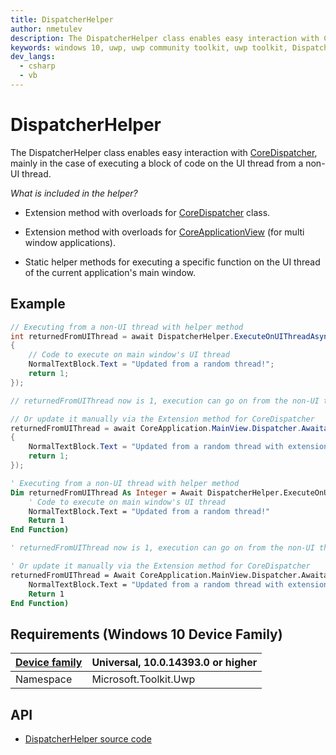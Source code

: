 ```yaml
---
title: DispatcherHelper
author: nmetulev
description: The DispatcherHelper class enables easy interaction with CoreDispatcher, mainly in the case of executing a block of code on the UI thread from a non-UI thread.
keywords: windows 10, uwp, uwp community toolkit, uwp toolkit, DispatcherHelper
dev_langs:
  - csharp
  - vb
---
```


# DispatcherHelper

The DispatcherHelper class enables easy interaction with [CoreDispatcher](https://msdn.microsoft.com/en-us/library/windows/apps/windows.ui.core.coredispatcher.aspx), mainly in the case of executing a block of code on the UI thread from a non-UI thread.

_What is included in the helper?_

- Extension method with overloads for [CoreDispatcher](https://msdn.microsoft.com/en-us/library/windows/apps/windows.ui.core.coredispatcher.aspx) class.

- Extension method with overloads for [CoreApplicationView](https://msdn.microsoft.com/en-us/library/windows/apps/windows.applicationmodel.core.coreapplicationview.aspx) (for multi window applications).

- Static helper methods for executing a specific function on the UI thread of the current application's main window.


## Example

```csharp
// Executing from a non-UI thread with helper method
int returnedFromUIThread = await DispatcherHelper.ExecuteOnUIThreadAsync<int>(() =>
{
    // Code to execute on main window's UI thread
    NormalTextBlock.Text = "Updated from a random thread!";
    return 1;
});

// returnedFromUIThread now is 1, execution can go on from the non-UI thread

// Or update it manually via the Extension method for CoreDispatcher
returnedFromUIThread = await CoreApplication.MainView.Dispatcher.AwaitableRunAsync<int>( () =>
{
    NormalTextBlock.Text = "Updated from a random thread with extension method!";
    return 1;
});
```
```vb
' Executing from a non-UI thread with helper method
Dim returnedFromUIThread As Integer = Await DispatcherHelper.ExecuteOnUIThreadAsync(Of Integer)(Function()
    ' Code to execute on main window's UI thread
    NormalTextBlock.Text = "Updated from a random thread!"
    Return 1
End Function)

' returnedFromUIThread now is 1, execution can go on from the non-UI thread

' Or update it manually via the Extension method for CoreDispatcher
returnedFromUIThread = Await CoreApplication.MainView.Dispatcher.AwaitableRunAsync(Of Integer)(Function()
    NormalTextBlock.Text = "Updated from a random thread with extension method!"
    Return 1
End Function)
```

## Requirements (Windows 10 Device Family)

| [Device family](http://go.microsoft.com/fwlink/p/?LinkID=526370) | Universal, 10.0.14393.0 or higher |
| --- | --- |
| Namespace | Microsoft.Toolkit.Uwp |

## API

* [DispatcherHelper source code](https://github.com/Microsoft/UWPCommunityToolkit/blob/master/Microsoft.Toolkit.Uwp/Helpers/DispatcherHelper.cs)

